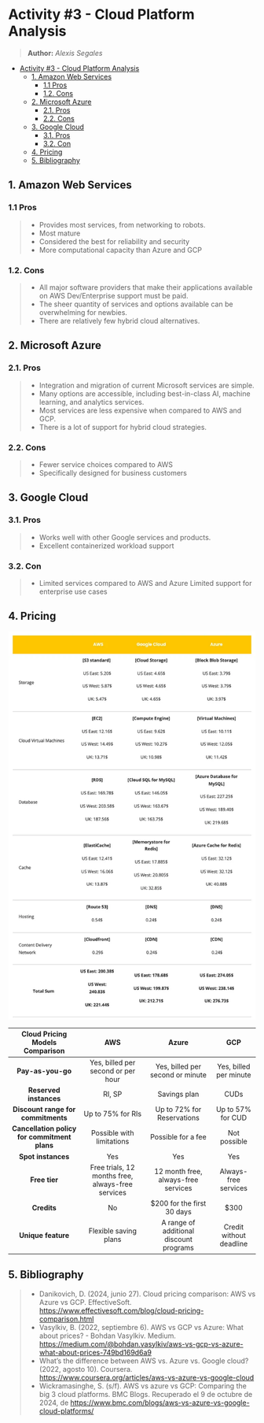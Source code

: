# Activity #3 - Cloud Platform Analysis
> **Author:** *Alexis Segales*

<!-- TOC -->
* [Activity #3 - Cloud Platform Analysis](#activity-3---cloud-platform-analysis)
  * [1. Amazon Web Services](#1-amazon-web-services)
    * [1.1 Pros](#11-pros)
    * [1.2. Cons](#12-cons)
  * [2. Microsoft Azure](#2-microsoft-azure)
    * [2.1. Pros](#21-pros)
    * [2.2. Cons](#22-cons)
  * [3. Google Cloud](#3-google-cloud)
    * [3.1. Pros](#31-pros)
    * [3.2. Con](#32-con)
  * [4. Pricing](#4-pricing)
  * [5. Bibliography](#5-bibliography)
<!-- TOC -->

## 1. Amazon Web Services
### 1.1 Pros
> * Provides most services, from networking to robots.
> * Most mature
> * Considered the best for reliability and security
> * More computational capacity than Azure and GCP
### 1.2. Cons
> * All major software providers that make their applications available on AWS Dev/Enterprise support must be paid.
> * The sheer quantity of services and options available can be overwhelming for newbies.
> * There are relatively few hybrid cloud alternatives.


## 2. Microsoft Azure
### 2.1. Pros
> * Integration and migration of current Microsoft services are simple.
> * Many options are accessible, including best-in-class AI, machine learning, and analytics services.
> * Most services are less expensive when compared to AWS and GCP.
> * There is a lot of support for hybrid cloud strategies.
### 2.2. Cons
> * Fewer service choices compared to AWS
> * Specifically designed for business customers

## 3. Google Cloud
### 3.1. Pros
> * Works well with other Google services and products.
> * Excellent containerized workload support
### 3.2. Con
> * Limited services compared to AWS and Azure Limited support for enterprise use cases

## 4. Pricing
![](prices.webp)

|      **Cloud Pricing Models Comparison**       |                       **AWS**                       |                 **Azure**                 |          **GCP**          |
|:----------------------------------------------:|:---------------------------------------------------:|:-----------------------------------------:|:-------------------------:|
|               **Pay-as-you-go**                |         Yes, billed per second or per hour          |     Yes, billed per second or minute      |  Yes, billed per minute   |
|             **Reserved instances**             |                       RI, SP                        |               Savings plan                |           CUDs            |
|       **Discount range for commitments**       |                  Up to 75% for RIs                  |        Up to 72% for Reservations         |     Up to 57% for CUD     |
|  **Cancellation policy for commitment plans**  |              Possible with limitations              |            Possible for a fee             |       Not possible        |
|               **Spot instances**               |                         Yes                         |                    Yes                    |            Yes            |
|                 **Free tier**                  |  Free trials, 12 months free, always-free services  |    12 month free, always-free services    |   Always-free services    |
|                  **Credits**                   |                         No                          |        $200 for the first 30 days         |           $300            |
|               **Unique feature**               |                Flexible saving plans                |  A range of additional discount programs  |  Credit without deadline  |


## 5. Bibliography
> * Danikovich, D. (2024, junio 27). Cloud pricing comparison: AWS vs Azure vs GCP. EffectiveSoft. https://www.effectivesoft.com/blog/cloud-pricing-comparison.html
> * Vasylkiv, B. (2022, septiembre 6). AWS vs GCP vs Azure: What about prices? - Bohdan Vasylkiv. Medium. https://medium.com/@bohdan.vasylkiv/aws-vs-gcp-vs-azure-what-about-prices-749bd169d6a9
> * What’s the difference between AWS vs. Azure vs. Google cloud? (2022, agosto 10). Coursera. https://www.coursera.org/articles/aws-vs-azure-vs-google-cloud
> * Wickramasinghe, S. (s/f). AWS vs azure vs GCP: Comparing the big 3 cloud platforms. BMC Blogs. Recuperado el 9 de octubre de 2024, de https://www.bmc.com/blogs/aws-vs-azure-vs-google-cloud-platforms/